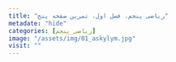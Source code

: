```yaml
---
title: "ریاضی پنجم، فصل اول، تمرین صفحه پنج"
metadate: "hide"
categories: [ریاضی_پنجم]
image: "/assets/img/01_askylym.jpg"
visit: ""
---
```


